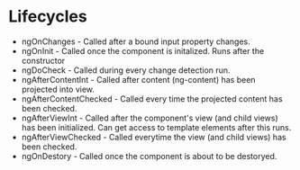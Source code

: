# Lifecycles

* ngOnChanges - Called after a bound input property changes.
* ngOnInit - Called once the component is initalized. Runs after the constructor
* ngDoCheck - Called during every change detection run.
* ngAfterContentInt - Called after content (ng-content) has been projected into view.
* ngAfterContentChecked - Called every time the projected content has been checked.
* ngAfterViewInt - Called after the component's view (and child views) has been initialized. Can get access to template elements after this runs.
* ngAfterViewChecked - Called everytime the view (and child views) has been checked.
* ngOnDestory - Called once the component is about to be destoryed.